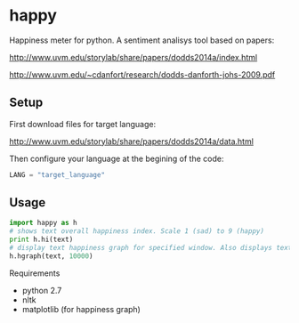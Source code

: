 happy
=====

Happiness meter for python. A sentiment analisys tool based on papers:

http://www.uvm.edu/storylab/share/papers/dodds2014a/index.html

http://www.uvm.edu/~cdanfort/research/dodds-danforth-johs-2009.pdf

Setup
-----

First download files for target language:

http://www.uvm.edu/storylab/share/papers/dodds2014a/data.html

Then configure your language at the begining of the code:

```python
LANG = "target_language"
```

Usage
-----

```python
import happy as h
# shows text overall happiness index. Scale 1 (sad) to 9 (happy)
print h.hi(text)
# display text happiness graph for specified window. Also displays text slices with max and min scores.
h.hgraph(text, 10000)
```

Requirements

- python 2.7
- nltk
- matplotlib (for happiness graph)

